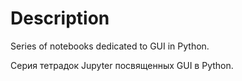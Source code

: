 # Description

Series of notebooks dedicated to GUI in Python.

Серия тетрадок Jupyter посвященных GUI в Python.
